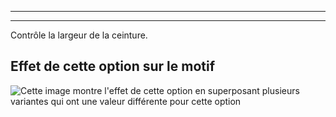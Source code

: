 ***

***

Contrôle la largeur de la ceinture.

## Effet de cette option sur le motif

![Cette image montre l'effet de cette option en superposant plusieurs variantes qui ont une valeur différente pour cette option](charlie_waistbandwidth_sample.svg "Effet de cette option sur le motif")
